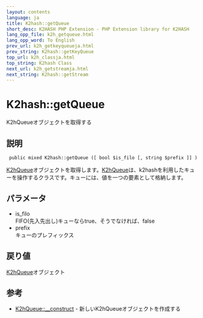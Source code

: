 ```yaml
---
layout: contents
language: ja
title: K2hash::getQueue
short_desc: K2HASH PHP Extension - PHP Extension library for K2HASH
lang_opp_file: k2h_getqueue.html
lang_opp_word: To English
prev_url: k2h_getkeyqueueja.html
prev_string: K2hash::getKeyQueue
top_url: k2h_classja.html
top_string: K2hash Class
next_url: k2h_getstreamja.html
next_string: K2hash::getStream
---
```


# K2hash::getQueue
K2hQueueオブジェクトを取得する

## 説明
```
 public mixed K2hash::getQueue ([ bool $is_filo [, string $prefix ]] )
```
[K2hQueue](k2hq_classja.html)オブジェクトを取得します。[K2hQueue](k2hq_classja.html)は、k2hashを利用したキューを操作するクラスです。キューには、値を一つの要素として格納します。 

## パラメータ
- is_filo  
FIFO(先入先出し)キューならtrue、そうでなければ、false
- prefix  
キューのプレフィックス

## 戻り値
[K2hQueue](k2hq_classja.html)オブジェクト 

## 参考
- [K2hQueue::__construct](k2hq_constructja.html) - 新しいK2hQueueオブジェクトを作成する

